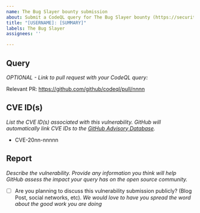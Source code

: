 ```yaml
---
name: The Bug Slayer bounty submission
about: Submit a CodeQL query for The Bug Slayer bounty (https://securitylab.github.com/bounties)
title: "[USERNAME]: [SUMMARY]"
labels: The Bug Slayer
assignees: ''

---
```


## Query

*OPTIONAL - Link to pull request with your CodeQL query:*

Relevant PR: https://github.com/github/codeql/pull/nnnn

## CVE ID(s)

*List the CVE ID(s) associated with this vulnerability. GitHub will automatically link CVE IDs to the [GitHub Advisory Database](https://github.com/advisories).*

- CVE-20nn-nnnnn

## Report

*Describe the vulnerability. Provide any information you think will help GitHub assess the impact your query has on the open source community.*

- [ ] Are you planning to discuss this vulnerability submission publicly? (Blog Post, social networks, etc). *We would love to have you spread the word about the good work you are doing*
